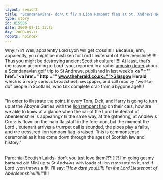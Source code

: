 ```yaml
---
layout: senior2
title: "Scandanavians- don\'t fly a Lion Rampant flag at St. Andrews golf course!!!!!!"
type: story
id: 815586
date: 2000-09-11 13:25
day: 2000-09-11
robots: noindex
---
```

Why!??!?! Well, apparently Lord Lyon will get cross!!!!!!! Because, erm, apparently, you might be mistaken for Lord Lieutenant of Aberdeenshire!!!!!! Thus you might be destroying ancient Scottish culture!!!!!! At least, that's the reason according to Lord Lyon, reported in a rather <a href="http://www.theherald.co.uk/letters/archive/7-9-19100-21-2-30.html#RTFToC2">amusing letter</a> about a Scandanavian golf trip to St Andrews, published in last week's <b><a "="" href="&lt;a href=" http:="" www.theherald.co.uk="">Glasgow Herald</a></b>, which is a really serious broadsheet newspaper, and still read by "well-to-do" people in Scotland, who talk complete crap from a bygone age!!!!<br/> <br/><div class="quote">"In order to illustrate the point, if every Tom, Dick, and Harry is going to turn up at the Aboyne Games with the <a href="http://www.kilpatrick-assoc.com/kilclan/lion.htm">lion rampant flag</a> on their cars, how are we able to know at a glance when the car of the Lord Lieutenant of Aberdeenshire is appearing? In the same way, at the gathering, St Andrew's Cross is flown on the main flagstaff in the forenoon, but the moment the Lord Lieutenant arrives a trumpet call is sounded, the pipes play a failte, and the tressured lion rampant flag is raised. This is commonsense ceremonial as it has come down through the ages of Scottish law and history."</div> <br/> <br/>Parochial Scottish Lairds- don't you just love them?!?!?!?! I'm going get my battered old Mini up to St Andrews with loads of lion rampants on it, and if Lord Lyon throws a fit, I'll say: <i>"How dare you!!!!!!! I'm the Lord Lieutenant of Aberdeenshire!!!!!!"</i>!!!!
